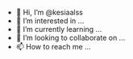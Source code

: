 - 👋 Hi, I’m @kesiaalss
- 👀 I’m interested in ...
- 🌱 I’m currently learning ...
- 💞️ I’m looking to collaborate on ...
- 📫 How to reach me ...

<!---
kesiaalss/kesiaalss is a ✨ special ✨ repository because its `README.md` (this file) appears on your GitHub profile.
You can click the Preview link to take a look at your changes.
--->
